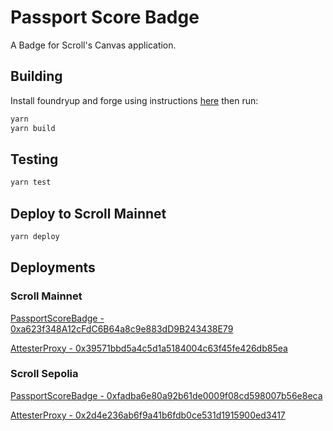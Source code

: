 # Passport Score Badge

A Badge for Scroll's Canvas application.

## Building

Install foundryup and forge using instructions [here](https://book.getfoundry.sh/getting-started/installation)
then run:

```bash
yarn
yarn build
```

## Testing

```bash
yarn test
```

## Deploy to Scroll Mainnet

```bash
yarn deploy
```

## Deployments

### Scroll Mainnet

[PassportScoreBadge - 0xa623f348A12cFdC6B64a8c9e883dD9B243438E79](https://scrollscan.com/address/0xa623f348a12cfdc6b64a8c9e883dd9b243438e79)

[AttesterProxy - 0x39571bbd5a4c5d1a5184004c63f45fe426db85ea](https://scrollscan.com/address/0x39571bbd5a4c5d1a5184004c63f45fe426db85ea)

### Scroll Sepolia

[PassportScoreBadge - 0xfadba6e80a92b61de0009f08cd598007b56e8eca](https://sepolia.scrollscan.com/address/0xfadba6e80a92b61de0009f08cd598007b56e8eca)

[AttesterProxy - 0x2d4e236ab6f9a41b6fdb0ce531d1915900ed3417](https://sepolia.scrollscan.dev/address/0x2d4e236ab6f9a41b6fdb0ce531d1915900ed3417)
